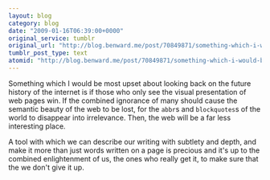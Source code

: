 ```yaml
---
layout: blog
category: blog
date: "2009-01-16T06:39:00+0000"
original_service: tumblr
original_url: "http://blog.benward.me/post/70849871/something-which-i-would-be-most-upset-about"
tumblr_post_type: text
atomid: "http://blog.benward.me/post/70849871/something-which-i-would-be-most-upset-about"
---
```

Something which I would be most upset about looking back on the future history of the internet is if those who only see the visual presentation of web pages win. If the combined ignorance of many should cause the semantic beauty of the web to be lost, for the <code>abbr</code>s and <code>blockquotes</code>s of the world to disappear into irrelevance. Then, the web will be a far less interesting place.

A tool with which we can describe our writing with subtlety and depth, and make it more than just words written on a page is precious and it's up to the combined enlightenment of us, the ones who really get it, to make sure that the we don't give it up.